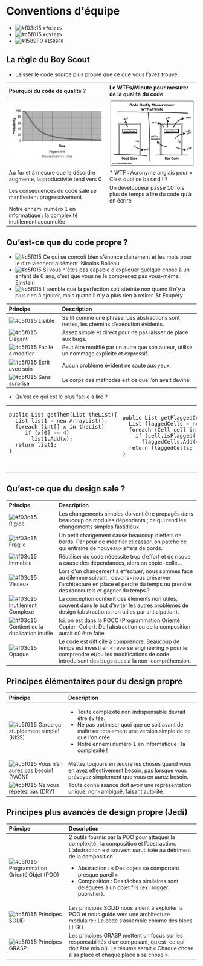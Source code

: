 # Conventions d'équipe
- ![#f03c15](https://placehold.it/15/f03c15/000000?text=+) `#f03c15`
- ![#c5f015](https://placehold.it/15/c5f015/000000?text=+) `#c5f015`
- ![#1589F0](https://placehold.it/15/1589F0/000000?text=+) `#1589F0`
## La règle du Boy Scout
- Laisser le code source plus propre que ce que vous l’avez trouvé.

| Pourquoi du code de qualité ?   | Le WTFs/Minute pour mesurer de la qualité du code |
|:----------|:----------|
| ![productivity](./img/productivity.jpg) | ![WTF](./img/WTF.jpg) |
|	Au fur et à mesure que le désordre augmente, la productivité tend vers 0 | * WTF : Acronyme anglais pour « C’est quoi ce bazard !!? |
|	Les conséquences du code sale se manifestent progressivement |	Un développeur passe 10 fois plus de temps à lire du code qu’à en écrire |
|	Notre ennemi numéro 1 en informatique : la complexité inutilement accumulée |



## Qu’est-ce que du code propre ?
-	![#c5f015](https://placehold.it/15/c5f015/000000?text=+) Ce qui se conçoit bien s’énonce clairement et les mots pour le dire viennent aisément. Nicolas Boileau 
-	![#c5f015](https://placehold.it/15/c5f015/000000?text=+) Si vous n'êtes pas capable d'expliquer quelque chose à un enfant de 6 ans, c'est que vous ne le comprenez pas vous-même. Einstein
-	![#c5f015](https://placehold.it/15/c5f015/000000?text=+) Il semble que la perfection soit atteinte non quand il n'y a plus rien à ajouter, mais quand il n'y a plus rien à retirer. St Exupéry

| Principe   | Description |
|:----------|:----------|
| ![#c5f015](https://placehold.it/15/c5f015/000000?text=+) Lisible | Se lit comme une phrase. Les abstractions sont nettes, les chemins d’exécution évidents. |
| ![#c5f015](https://placehold.it/15/c5f015/000000?text=+) Élégant | Assez simple et direct pour ne pas laisser de place aux bugs.|
| ![#c5f015](https://placehold.it/15/c5f015/000000?text=+) Facile à modifier | Peut être modifié par un autre que son auteur, utilise un nommage explicite et expressif.|
| ![#c5f015](https://placehold.it/15/c5f015/000000?text=+) Écrit avec soin | Aucun problème évident ne saute aux yeux.|
| ![#c5f015](https://placehold.it/15/c5f015/000000?text=+) Sans surprise | Le corps des méthodes est ce que l’on avait deviné.|

- Qu’est ce qui est le plus facile à lire ?
<table>
<tr>
<td>
   <pre lang="csharp">
public List<int[]> getThem(List<int[]> theList){
  List<int[]> list1 = new ArrayList<int[]>();
  foreach (int[] x in theList)
     if (x[0] == 4)
       list1.Add(x);
  return list1;
}

   </pre>
</td>
<td>
  <pre lang="csharp">
public List<Cell> getFlaggedCells(List<Cell> gameBoard){
  List<Cell> flaggedCells = new ArrayList<Cell>();
  foreach (Cell cell in gameBoard)
    if (cell.isFlagged())
      flaggedCells.Add(cell);
  return flaggedCells;
}
  </pre>
</td>
<td>
  <pre lang="csharp">
public List<Cell> getFlaggedCells(List<Cell> gameBoard){
  return gameBoard.Where(cell => cell.isFlagged());
}
  </pre>
</td>
</tr>
</table>
  
## Qu’est-ce que du design sale ?
| Principe   | Description |
|:----------|:----------|
| ![#f03c15](https://placehold.it/15/f03c15/000000?text=+) Rigide | Les changements simples doivent être propagés dans beaucoup de modules dépendants ; ce qui rend les changements simples fastidieux.|
| ![#f03c15](https://placehold.it/15/f03c15/000000?text=+) Fragile | Un petit changement cause beaucoup d’effets de bords. Par peur de modifier et casser, on patche ce qui entraîne de nouveaux effets de bords.|
| ![#f03c15](https://placehold.it/15/f03c15/000000?text=+) Immobile | Réutiliser du code nécessite trop d’effort et de risque à cause des dépendances,  alors on copie-colle… |
| ![#f03c15](https://placehold.it/15/f03c15/000000?text=+) Visceux | Lors d’un changement à effectuer, nous sommes face au dilemme suivant : devons-nous préserver l’architecture en place et perdre du temps ou prendre des raccourcis et gagner du temps ? |
| ![#f03c15](https://placehold.it/15/f03c15/000000?text=+) Inutilement Complexe | La conception contient des éléments non utiles, souvent dans le but d’éviter les autres problèmes de design (abstractions non utiles par anticipation). |
| ![#f03c15](https://placehold.it/15/f03c15/000000?text=+) Contient de la duplication inutile | Ici, on est dans la POCC (Programmation Orienté Copier-Coller). De l’abstraction ou de la composition aurait dû être faite.| 
| ![#f03c15](https://placehold.it/15/f03c15/000000?text=+) Opaque | Le code est difficile à comprendre. Beaucoup de temps est investi en « reverse engineering » pour le comprendre et/ou les modifications de code introduisent des bugs dues à la non-compréhension.|
## Principes élémentaires pour du design propre 

| Principe   | Description |
|:----------|:----------|
| ![#c5f015](https://placehold.it/15/c5f015/000000?text=+) Garde ça stupidement simple! (KISS) | <ul><li>Toute complexité non indispensable devrait être évitée.</li><li>Ne pas optimiser quoi que ce soit avant de maîtriser totalement une version simple de ce que l'on crée.</li><li>Notre ennemi numéro 1 en informatique : la complexité !</li></ul>|
| ![#c5f015](https://placehold.it/15/c5f015/000000?text=+) Vous n’en aurez pas besoin! (YAGNI) | Mettez toujours en œuvre les choses quand vous en avez effectivement besoin, pas lorsque vous prévoyez simplement que vous en aurez besoin.|
| ![#c5f015](https://placehold.it/15/c5f015/000000?text=+) Ne vous répétez pas (DRY) | Toute connaissance doit avoir une représentation unique, non-ambiguë, faisant autorité.|


## Principes plus avancés de design propre (Jedi)
| Principe   | Description |
|:----------|:----------|
| ![#c5f015](https://placehold.it/15/c5f015/000000?text=+) Programmation Orienté Objet (POO) | 2 outils fournis par la POO pour attaquer la complexité : la composition et l’abstraction. L’abstraction est souvent surutilisée au détriment de la composition. <ul><li>Abstraction : « Des objets se comportent presque pareil »</li><li>Composition : Des tâches similaires sont déléguées à un objet fils (ex : logger, publisher).</li></ul> |
| ![#c5f015](https://placehold.it/15/c5f015/000000?text=+) Principes SOLID | Les principes SOLID nous aident à exploiter la POO et nous guide vers une architecture modulaire : Le code s’assemble comme des blocs LEGO. |
| ![#c5f015](https://placehold.it/15/c5f015/000000?text=+) Principes GRASP | Les principes GRASP mettent un focus sur les responsabilités d’un composant, qu’est-ce qui doit être mis où. Le résumé serait « Chaque chose a sa place et chaque place a sa chose ». |


